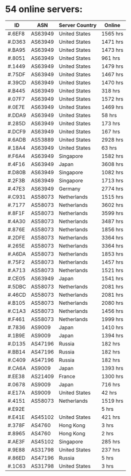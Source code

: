 # 54 online servers:

| ID | ASN | Server Country | Online |
| ------ | ------ | ------ | ------ |
| #.6EF8 | AS63949 | United States | 1565 hrs |
| #.D363 | AS63949 | United States | 1471 hrs |
| #.BA95 | AS63949 | United States | 1473 hrs |
| #.8051 | AS63949 | United States | 961 hrs |
| #.1449 | AS63949 | United States | 1479 hrs |
| #.75DF | AS63949 | United States | 1467 hrs |
| #.39CD | AS63949 | United States | 1470 hrs |
| #.B445 | AS63949 | United States | 318 hrs |
| #.07F7 | AS63949 | United States | 1572 hrs |
| #.0E7E | AS63949 | United States | 1469 hrs |
| #.DDA9 | AS63949 | United States | 58 hrs |
| #.285D | AS63949 | United States | 173 hrs |
| #.DCF9 | AS63949 | United States | 167 hrs |
| #.6ADB | AS53889 | United States | 2928 hrs |
| #.18A4 | AS63949 | United States | 63 hrs |
| #.F6A4 | AS63949 | Singapore | 1582 hrs |
| #.4F16 | AS63949 | Japan | 3608 hrs |
| #.D80B | AS63949 | Singapore | 1082 hrs |
| #.2F3B | AS63949 | Singapore | 1713 hrs |
| #.47E3 | AS63949 | Germany | 2774 hrs |
| #.C931 | AS58073 | Netherlands | 1515 hrs |
| #.7177 | AS58073 | Netherlands | 3602 hrs |
| #.8F1F | AS58073 | Netherlands | 3599 hrs |
| #.4A30 | AS58073 | Netherlands | 3487 hrs |
| #.876E | AS58073 | Netherlands | 1856 hrs |
| #.2DFE | AS58073 | Netherlands | 3364 hrs |
| #.265E | AS58073 | Netherlands | 3364 hrs |
| #.A6DA | AS58073 | Netherlands | 1853 hrs |
| #.75F2 | AS58073 | Netherlands | 1457 hrs |
| #.A713 | AS58073 | Netherlands | 1521 hrs |
| #.CE05 | AS63949 | Japan | 1541 hrs |
| #.5DBC | AS58073 | Netherlands | 2081 hrs |
| #.46CD | AS58073 | Netherlands | 2081 hrs |
| #.B105 | AS58073 | Netherlands | 2080 hrs |
| #.C1A3 | AS58073 | Netherlands | 1456 hrs |
| #.F461 | AS58073 | Netherlands | 1999 hrs |
| #.7836 | AS9009 | Japan | 1410 hrs |
| #.1B9E | AS9009 | Japan | 1394 hrs |
| #.D135 | AS47196 | Russia | 182 hrs |
| #.BB14 | AS47196 | Russia | 182 hrs |
| #.C409 | AS47196 | Russia | 182 hrs |
| #.CA6A | AS9009 | Japan | 1393 hrs |
| #.EE38 | AS21409 | France | 1300 hrs |
| #.0678 | AS9009 | Japan | 716 hrs |
| #.E17A | AS9009 | United States | 42 hrs |
| #.4151 | AS58073 | Netherlands | 1519 hrs |
| #.E92E |  |  | 5 hrs |
| #.E41E | AS45102 | United States | 421 hrs |
| #.378F | AS4760 | Hong Kong | 3 hrs |
| #.8965 | AS4760 | Hong Kong | 2 hrs |
| #.AE3F | AS45102 | Singapore | 285 hrs |
| #.9E88 | AS31798 | United States | 237 hrs |
| #.86ED | AS47196 | Russia | 5 hrs |
| #.1C63 | AS31798 | United States | 3 hrs |

